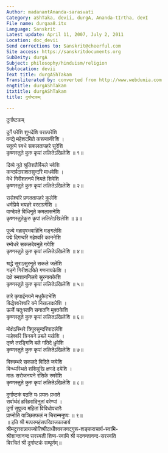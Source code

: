 ```yaml
---
Author: madanantAnanda-sarasvati
Category: aShTaka, devii, durgA, Ananda-tIrtha, devI
File name: durgaa8.itx
Language: Sanskrit
Latest update: April 11, 2007, July 2, 2011
Location: doc_devii
Send corrections to: Sanskrit@cheerful.com
Site access: https://sanskritdocuments.org
SubDeity: durgA
Subject: philosophy/hinduism/religion
Sublocation: devii
Text title: durgAShTakam
Transliterated by: converted from http://www.webdunia.com
engtitle: durgAShTakam
itxtitle: durgAShTakam
title: दुर्गाष्टकम्

---
```

  
 दुर्गाष्टकम्   
  
दुर्गे परेशि शुभदेशि परात्परेशि  
वन्द्ये महेशदयिते करूणार्णवेशि ।  
स्तुत्ये स्वधे सकलतापहरे सुरेशि  
कृष्णस्तुते कुरु कृपां ललितेऽखिलेशि ॥ १॥  
  
दिव्ये नुते श्रुतिशतैर्विमले भवेशि  
कन्दर्पदाराशतसुन्दरि माधवेशि ।  
मेधे गिरीशतनये नियते शिवेशि  
कृष्णस्तुते कुरु कृपां ललितेऽखिलेशि ॥ २॥  
  
रासेश्वरि प्रणततापहरे कुलेशि  
धर्मप्रिये भयहरे वरदाग्रगेशि ।  
वाग्देवते विधिनुते कमलासनेशि  
कृष्णस्तुतेकुरु कृपां ललितेऽखिलेशि ॥ ३॥  
  
पूज्ये महावृषभवाहिनि मङ्गलेशि  
पद्मे दिगम्बरि महेश्वरि काननेशि  
रम्येधरे सकलदेवनुते गयेशि  
कृष्णस्तुते कुरु कृपां ललितेऽखिलेशि ॥ ४॥  
  
श्रद्धे सुराऽसुरनुते सकले जलेशि  
गङ्गे गिरीशदयिते गणनायकेशि ।  
दक्षे स्मशाननिलये सुरनायकेशि  
कृष्णस्तुते कुरु कृपां ललितेऽखिलेशि ॥ ५॥  
  
तारे कृपार्द्रनयने मधुकैटभेशि  
विद्येश्वरेश्वरि यमे निखलाक्षरेशि ।  
ऊर्जे चतुःस्तनि सनातनि मुक्तकेशि  
कृष्णस्तुते कुरु कृपां ललितऽखिलेशि ॥ ६॥  
  
मोक्षेऽस्थिरे त्रिपुरसुन्दरिपाटलेशि  
माहेश्वरि त्रिनयने प्रबले मखेशि ।  
तृष्णे तरङ्गिणि बले गतिदे ध्रुवेशि  
कृष्णस्तुते कुरु कृपां ललितेऽखिलेशि ॥ ७॥  
  
विश्वम्भरे सकलदे विदिते जयेशि  
विन्ध्यस्थिते शशिमुखि क्षणदे दयेशि ।  
मातः सरोजनयने रसिके स्मरेशि  
कृष्णस्तुते कुरु कृपां ललितेऽखिलेशि ॥ ८॥  
  
दुर्गाष्टकं पठति यः प्रयतः प्रभाते  
सर्वार्थदं हरिहरादिनुतां वरेण्यां ।  
दुर्गां सुपूज्य महितां विविधोपचारैः  
प्राप्नोति वाञ्छितफलं न चिरान्मनुष्यः ॥ ९॥   
॥ इति श्री मत्परमहंसपरिव्राजकाचार्य  
श्रीमदुत्तरान्नायज्योतिष्पीठाधीश्वरजगद्गुरू-शङ्कराचार्य-स्वामि-  
श्रीशान्तानन्द सरस्वती शिष्य-स्वामि श्री मदनन्तानन्द-सरस्वति  
विरचितं श्री दुर्गाष्टकं सम्पूर्णम्॥  
  
  
  
